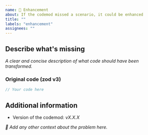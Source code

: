 ```yaml
---
name: 🧱 Enhancement
about: If the codemod missed a scenario, it could be enhanced
title: ""
labels: "enhancement"
assignees: ""
---
```


## Describe what's missing

_A clear and concise description of what code should have been transformed._

### Original code (zod v3)

```ts
// Your code here
```

## Additional information

- Version of the codemod: _vX.X.X_

_🧙‍ Add any other context about the problem here._
